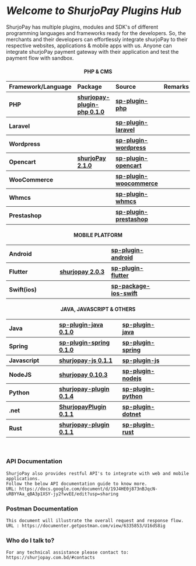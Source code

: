# <i>Welcome to ShurjoPay Plugins Hub</i>

ShurjoPay has multiple plugins, modules and SDK's of different programming languages and frameworks ready for the developers. So, the merchants and their developers can effortlessly integrate shurjoPay to their respective websites, applications & mobile apps with us. Anyone can integrate shurjoPay payment gateway with their application and test the payment flow with sandbox.

<section  class="docs-section" id="item-2-1">
					<h4 align="center">PHP & CMS</h4>
					<table  class="table plugin" >
						<thead align="left">
							<tr>
							<th  width="250px" scope="col">Framework/Language</th>
							<th width="250px" scope="col">Package</th>
							<th width="250px" scope="col">Source</th>
							<th width="250px" scope="col">Remarks</th>
							</tr>
						</thead>
						<tbody align="left">
						<tr  id="item-2-2">
							<th scope="row" >PHP </th>
							<th><a class="table_link" href="https://packagist.org/packages/shurjomukhi/shurjopay-plugin-php" target="_blank">shurjopay-plugin-php 0.1.0</a></th>
							<th><a class="table_link" href="https://github.com/shurjopay-plugins/sp-plugin-php" target="_blank">sp-plugin-php</a></th>
							<th></th>
							</tr>
							<tr >
							<th scope="row">Laravel</th>
							<th><a class="table_link" href="#" target="_blank"></a></th>
							<th><a class="table_link" href="https://github.com/shurjopay-plugins/sp-plugin-laravel" target="_blank">sp-plugin-laravel</a></th>
							<th></th>
							</tr>
							<tr>
							<th scope="row">Wordpress</th>
							<th><a class="table_link" href="#" target="_blank"></a></th>
							<th><a class="table_link" href="https://github.com/shurjopay-plugins/sp-plugin-wordpress" target="_blank">sp-plugin-wordpress</a></th>
							<th></th>
							</tr>
							<tr>
							<th scope="row">Opencart</th>
							<th><a class="table_link" href="https://www.opencart.com/index.php?route=marketplace/extension/info&extension_id=44413&filter_search=shurjopay" target="_blank">shurjoPay 2.1.0</a></th>
							<th><a class="table_link" href="https://github.com/shurjopay-plugins/sp-plugin-opencart" target="_blank">sp-plugin-opencart</a></th>
							<th></th>
							</tr>
							<tr>
							<th scope="row">WooCommerce</th>
							<th><a class="table_link" href="#" target="_blank"></a></th>
							<th><a class="table_link" href="https://github.com/shurjopay-plugins/sp-woocommerce" target="_blank"> sp-plugin-woocommerce</a></th>
							<th></th>
							</tr>
							<tr>
							<th scope="row">Whmcs</th>
							<th><a class="table_link" href="#" target="_blank"></a></th>
							<th><a class="table_link" href="https://github.com/shurjopay-plugins/sp-plugin-whmcs" target="_blank">sp-plugin-whmcs</a></th>
							<th></th>
							</tr>
							<tr>
							<th scope="row">Prestashop</th>
							<th><a class="table_link" href="#" target="_blank"></a></th>
							<th><a class="table_link" href="https://github.com/shurjopay-plugins/sp-plugin-prestashop" target="_blank">sp-plugin-prestashop</a></th>
							<th></th>
							</tr>
						</tbody>
						</table>
						<!-- mobile -->
						<h4 id="item-2-2"  align="center">MOBILE PLATFORM</h4>
					<table class="table plugin" >
						<tbody align="left">
							<tr>
							<th width="250px" scope="row">Android</th>
							<th width="250px" ><a class="table_link" href="#" target="_blank"></a></th>
							<th width="250px"><a class="table_link" href="https://github.com/shurjopay-plugins/sp-plugin-android" target="_blank">sp-plugin-android</a></th>
							<th width="250px"></th>
							</tr>
    						<tr>
    						<th scope="row">Flutter</th>
    						<th><a class="table_link" href="https://pub.dev/packages/shurjopay" target="_blank">shurjopay 2.0.3 </a></th>
    						<th id="item-2-3"><a class="table_link" href="https://github.com/shurjopay-plugins/sp-plugin-flutter" target="_blank">sp-plugin-flutter</a></th>
    						<th></th>
    						</tr>
    						<tr >
    						<th scope="row">Swift(ios)</th>
    						<th><a class="table_link" href="#" target="_blank"></a></th>
    						<th><a class="table_link" href="https://github.com/shurjopay-plugins/sp-package-ios-swift" target="_blank">sp-package-ios-swift</a></th>
    						<th></th>
    						</tr>
    					</tbody>
    					</table>
    				<!-- Java -->
    				<h4  align="center">JAVA, JAVASCRIPT & OTHERS</h4>
    				<table  class="table plugin" >
    					<tbody align="left">
    						<tr>
    						<th width="250px" scope="row" >Java</th>
    						<th width="250px" id="item-2-4"><a class="table_link" href="https://mvnrepository.com/artifact/bd.com.shurjomukhi/sp-plugin-java" target="_blank">sp-plugin-java 0.1.0</a></th>
    						<th width="250px"><a class="table_link" href="https://github.com/shurjopay-plugins/sp-plugin-java" target="_blank">sp-plugin-java</a></th>
                <th width="250px"></th>
    						</tr>
    						<tr>
    						<th    scope="row">Spring</th>
    						<th><a class="table_link" href="https://mvnrepository.com/artifact/bd.com.shurjomukhi/sp-plugin-spring" target="_blank">sp-plugin-spring 0.1.0</a></th>
    						<th><a class="table_link" href="https://github.com/shurjopay-plugins/sp-plugin-spring" target="_blank">sp-plugin-spring</a></th>
    						<th></th>
    						</tr>
    					<tr>
    						<th scope="row">Javascript</th>
    						<th><a class="table_link" href="https://www.npmjs.com/package/shurjopay-js" target="_blank">shurjopay-js 0.1.1</a></th>
    						<th><a class="table_link" href="https://github.com/shurjopay-plugins/sp-plugin-js" target="_blank">sp-plugin-js</a></th>
    						<th></th>
    						</tr>
    						<tr>
    						<th scope="row">NodeJS</th>
    						<th><a class="table_link" href="https://www.npmjs.com/package/shurjopay" target="_blank">shurjopay 0.10.3</a></th>
    						<th><a class="table_link" href="https://github.com/shurjopay-plugins/sp-plugin-nodejs" target="_blank">sp-plugin-nodejs</a></th>
    						<th></th>
    						</tr>
    						<tr>
    						<th scope="row">Python</th>
    						<th><a class="table_link" href="https://pypi.org/project/shurjopay-plugin/" target="_blank" >shurjopay-plugin 0.1.4</a></th>
    						<th><a class="table_link" href="https://github.com/shurjopay-plugins/sp-plugin-laravel" target="_blank">sp-plugin-python</a></th>
    						<th></th>
    						</tr>
    						<tr>
    						<th scope="row">.net</th>
    						<th><a class="table_link" href="https://www.nuget.org/packages/ShurjopayPlugin" target="_blank">ShurjopayPlugin 0.1.1</a></th>
    						<th><a class="table_link" href="https://github.com/shurjopay-plugins/sp-plugin-dotnet" target="_blank">sp-plugin-dotnet</a></th>
    						<th></th>
    						</tr>
    						<tr>
    						<th scope="row">Rust</th>
    						<th><a class="table_link" href="https://crates.io/crates/shurjopay-plugin" target="_blank">shurjopay-plugin 0.1.1</a></th>
    						<th><a class="table_link" href="https://github.com/shurjopay-plugins/sp-plugin-rust" target="_blank">sp-plugin-rust</a></th>
    						<th></th>
    						</tr>
    					</tbody>
    					</table>
    				</section>
<br>

### API Documentation

    ShurjoPay also provides restful API's to integrate with web and mobile applications.
    Follow the below API documentation guide to know more.
    URL: https://docs.google.com/document/d/19J4HE0j873nBJqcN-uRBYYAa_qBA3p1XSY-jy2fwvEE/edit?usp=sharing

### Postman Documentation

    This document will illustrate the overall request and response flow.
    URL : https://documenter.getpostman.com/view/6335853/U16dS8ig

### Who do I talk to?

    For any technical assistance please contact to: https://shurjopay.com.bd/#contacts

